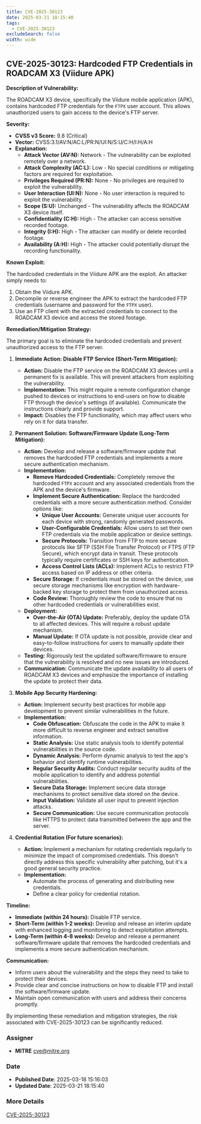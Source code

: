 ```yaml
---
title: CVE-2025-30123
date: 2025-03-21 18:15:40
tags:
  - CVE-2025-30123
excludeSearch: false
width: wide
---
```


## CVE-2025-30123: Hardcoded FTP Credentials in ROADCAM X3 (Viidure APK)

**Description of Vulnerability:**

The ROADCAM X3 device, specifically the Viidure mobile application (APK), contains hardcoded FTP credentials for the `FTPX` user account. This allows unauthorized users to gain access to the device's FTP server.

**Severity:**

* **CVSS v3 Score:** 9.8 (Critical)
* **Vector:** CVSS:3.1/AV:N/AC:L/PR:N/UI:N/S:U/C:H/I:H/A:H
* **Explanation:**
    * **Attack Vector (AV:N):** Network - The vulnerability can be exploited remotely over a network.
    * **Attack Complexity (AC:L):** Low - No special conditions or mitigating factors are required for exploitation.
    * **Privileges Required (PR:N):** None - No privileges are required to exploit the vulnerability.
    * **User Interaction (UI:N):** None - No user interaction is required to exploit the vulnerability.
    * **Scope (S:U):** Unchanged - The vulnerability affects the ROADCAM X3 device itself.
    * **Confidentiality (C:H):** High -  The attacker can access sensitive recorded footage.
    * **Integrity (I:H):** High - The attacker can modify or delete recorded footage.
    * **Availability (A:H):** High -  The attacker could potentially disrupt the recording functionality.

**Known Exploit:**

The hardcoded credentials in the Viidure APK are the exploit.  An attacker simply needs to:

1.  Obtain the Viidure APK.
2.  Decompile or reverse engineer the APK to extract the hardcoded FTP credentials (username and password for the `FTPX` user).
3.  Use an FTP client with the extracted credentials to connect to the ROADCAM X3 device and access the stored footage.

**Remediation/Mitigation Strategy:**

The primary goal is to eliminate the hardcoded credentials and prevent unauthorized access to the FTP server.

1.  **Immediate Action: Disable FTP Service (Short-Term Mitigation):**

    *   **Action:**  Disable the FTP service on the ROADCAM X3 devices until a permanent fix is available. This will prevent attackers from exploiting the vulnerability.
    *   **Implementation:**  This might require a remote configuration change pushed to devices or instructions to end-users on how to disable FTP through the device's settings (if available). Communicate the instructions clearly and provide support.
    *   **Impact:**  Disables the FTP functionality, which may affect users who rely on it for data transfer.

2.  **Permanent Solution: Software/Firmware Update (Long-Term Mitigation):**

    *   **Action:** Develop and release a software/firmware update that removes the hardcoded FTP credentials and implements a more secure authentication mechanism.
    *   **Implementation:**
        *   **Remove Hardcoded Credentials:**  Completely remove the hardcoded `FTPX` account and any associated credentials from the APK and the device's firmware.
        *   **Implement Secure Authentication:**  Replace the hardcoded credentials with a more secure authentication method. Consider options like:
            *   **Unique User Accounts:**  Generate unique user accounts for each device with strong, randomly generated passwords.
            *   **User-Configurable Credentials:**  Allow users to set their own FTP credentials via the mobile application or device settings.
            *   **Secure Protocols:**  Transition from FTP to more secure protocols like SFTP (SSH File Transfer Protocol) or FTPS (FTP Secure), which encrypt data in transit. These protocols typically require certificates or SSH keys for authentication.
            *   **Access Control Lists (ACLs):**  Implement ACLs to restrict FTP access based on IP address or other criteria.
        *   **Secure Storage:**  If credentials must be stored on the device, use secure storage mechanisms like encryption with hardware-backed key storage to protect them from unauthorized access.
        *   **Code Review:**  Thoroughly review the code to ensure that no other hardcoded credentials or vulnerabilities exist.
    *   **Deployment:**
        *   **Over-the-Air (OTA) Update:**  Preferably, deploy the update OTA to all affected devices. This will require a robust update mechanism.
        *   **Manual Update:**  If OTA update is not possible, provide clear and easy-to-follow instructions for users to manually update their devices.
    *   **Testing:** Rigorously test the updated software/firmware to ensure that the vulnerability is resolved and no new issues are introduced.
    *   **Communication:**  Communicate the update availability to all users of ROADCAM X3 devices and emphasize the importance of installing the update to protect their data.

3.  **Mobile App Security Hardening:**

    *   **Action:**  Implement security best practices for mobile app development to prevent similar vulnerabilities in the future.
    *   **Implementation:**
        *   **Code Obfuscation:**  Obfuscate the code in the APK to make it more difficult to reverse engineer and extract sensitive information.
        *   **Static Analysis:**  Use static analysis tools to identify potential vulnerabilities in the source code.
        *   **Dynamic Analysis:**  Perform dynamic analysis to test the app's behavior and identify runtime vulnerabilities.
        *   **Regular Security Audits:** Conduct regular security audits of the mobile application to identify and address potential vulnerabilities.
        *   **Secure Data Storage:** Implement secure data storage mechanisms to protect sensitive data stored on the device.
        *   **Input Validation:**  Validate all user input to prevent injection attacks.
        *   **Secure Communication:**  Use secure communication protocols like HTTPS to protect data transmitted between the app and the server.

4.  **Credential Rotation (For future scenarios):**

    *   **Action:** Implement a mechanism for rotating credentials regularly to minimize the impact of compromised credentials.  This doesn't directly address this specific vulnerability after patching, but it's a good general security practice.
    *   **Implementation:**
        *   Automate the process of generating and distributing new credentials.
        *   Define a clear policy for credential rotation.

**Timeline:**

*   **Immediate (within 24 hours):** Disable FTP service.
*   **Short-Term (within 1-2 weeks):** Develop and release an interim update with enhanced logging and monitoring to detect exploitation attempts.
*   **Long-Term (within 4-8 weeks):** Develop and release a permanent software/firmware update that removes the hardcoded credentials and implements a more secure authentication mechanism.

**Communication:**

*   Inform users about the vulnerability and the steps they need to take to protect their devices.
*   Provide clear and concise instructions on how to disable FTP and install the software/firmware update.
*   Maintain open communication with users and address their concerns promptly.

By implementing these remediation and mitigation strategies, the risk associated with CVE-2025-30123 can be significantly reduced.

### Assigner
- **MITRE** <cve@mitre.org>

### Date
- **Published Date**: 2025-03-18 15:16:03
- **Updated Date**: 2025-03-21 18:15:40

### More Details
[CVE-2025-30123](https://www.cvedetails.com/cve/CVE-2025-30123)